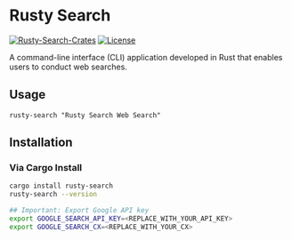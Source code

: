 # Rusty Search

[![Rusty-Search-Crates](https://img.shields.io/crates/v/rusty-search)](https://crates.io/crates/rusty-search)
[![License](https://img.shields.io/badge/License-Apache_2.0-blue.svg)](https://opensource.org/licenses/Apache-2.0)

A command-line interface (CLI) application developed in Rust that enables users to conduct web searches.

## Usage
```
rusty-search "Rusty Search Web Search"
```

## Installation

### Via Cargo Install
```sh
cargo install rusty-search
rusty-search --version

## Important: Export Google API key
export GOOGLE_SEARCH_API_KEY=<REPLACE_WITH_YOUR_API_KEY>
export GOOGLE_SEARCH_CX=<REPLACE_WITH_YOUR_CX>
```